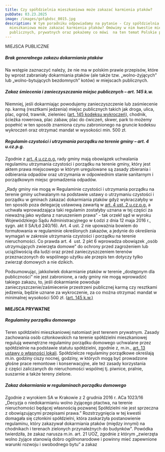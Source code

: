 ```yaml
---
title: Czy spółdzielnia mieszkaniowa może zakazać karmienia ptaków?
pubDate: 03.23.2025
image: /images/gołąbdsc_0015.jpg
description: W tym poradniku odpowiadamy na pytanie - Czy spółdzielnia
  mieszkaniowa może zakazać karmienia ptaków? Omówimy w nim kwestie miejsc
  publicznych, prywatnych oraz pokażemy co mówi  na ten temat Polskie prawo.
---
```

MIEJSCA PUBLICZNE

##### Brak generalnego zakazu dokarmiania ptaków

Na wstępie zaznaczyć należy, że nie ma w polskim prawie przepisów, które by
wprost zabraniały dokarmiania ptaków (ale także tzw. „wolno-żyjących” lub „wolno-bytujących bezdomnych” kotów) w miejscach publicznych.

##### Zakaz śmiecenia i zanieczyszczania miejsc publicznych – art. 145 k.w.

Niemniej, jeśli dokarmiając powodujemy zanieczyszczenie lub
zaśmiecenie np. karmą (resztkami jedzenia) miejsc publicznych takich jak
droga, ulica, plac, ogród, trawnik, zieleniec ([art. 145 kodeksu wykroczeń](#_Art._145_[Zanieczyszczanie)), chodnik,
ścieżka rowerowa, plac zabaw, plac do ćwiczeń, skwer, park to możemy popełnić
w ten sposób znamiona czynu zabronionego na gruncie kodeksu wykroczeń oraz
otrzymać mandat w wysokości min. 500 zł.

##### Regulamin czystości i utrzymania porządku na terenie gminy – art. 4 u.cz.p.g.

Zgodnie z [art. 4 u.cz.p.g.](#_Art.__4) rady
gminy mają obowiązek uchwalania regulaminu utrzymania czystości i porządku
na terenie gminy, który jest aktem prawa miejscowego w którym uregulowane
są zasady zbierania i odbierania odpadów oraz utrzymania w odpowiednim stanie
sanitarnym i porządkowym miejsc gromadzenia odpadów. 

„Rady gminy nie mogą w Regulaminie czystości i utrzymania
porządku na terenie gminy uchwalanym na podstawie ustawy o utrzymaniu czystości
i porządku w gminach zakazać dokarmiania ptaków gdyż wykraczałyby w ten sposób
poza delegację ustawową zawartą w [art. 4 ust. 2 u.cz.p.g.](#_Art.__4)
a uchwała wprowadzająca taki regulamin zostałyby uznana w tej części za
nieważną jako wydana z naruszeniem prawa” - tak orzekł sąd w wyroku
Wojewódzkiego Sądu Administracyjnego w Łodzi z dnia 12 maja 2016 r., sygn. akt
II SA/Łd 240/16). Art. 4 ust. 2 nie upoważnia bowiem do formułowania w regulaminie
określonych zakazów, a jedynie do określenia wymagań w zakresie
utrzymania czystości i porządku na terenie nieruchomości. Co prawda art. 4  ust. 2 pkt 6 wprowadza obowiązek „osób
utrzymujących zwierzęta domowe” do ochrony przed zagrożeniem lub uciążliwością
dla ludzi oraz przed zanieczyszczeniem terenów przeznaczonych do wspólnego
użytku ale przepis ten dotyczy tylko zwierząt domowych a nie dzikich. 

Podsumowując, jakkolwiek dokarmianie ptaków w terenie
„dostępnym dla publiczności” nie jest zabronione, a rady gminy nie mogą
wprowadzić takiego zakazu, to, jeśli dokarmianie powoduje zanieczyszczenie/zaśmiecenie
przestrzeni publicznej karmą czy resztkami jedzenia, będzie uznane za
wykroczenie, za co można otrzymać mandat w minimalnej wysokości 500 zł. ([art. 145 k.w.)](#_Art._145_[Zanieczyszczanie)[](#_Art._145_[Zanieczyszczanie)[](#_Art._145_[Zanieczyszczanie)[](#_Art._145_[Zanieczyszczanie)

#### MIEJSCA PRYWATNE

##### Regulaminy porządku domowego

Teren spółdzielni mieszkaniowej natomiast jest terenem
prywatnym. Zasady zachowania osób członkowskich na terenie spółdzielni
mieszkaniowej regulują wewnętrzne regulaminy porządku domowego uchwalane
przez spółdzielnie na podstawie statutu spółdzielni, zgodnie z, m.in., [art. 13 ustawy o własności lokali](#_Art._13_[Utrzymanie).
Spółdzielcze regulaminy porządkowe określają m.in. godziny ciszy nocnej, godziny,
w których mogą być prowadzone głośne prace remontowe i konserwacyjne,
ale też zasady korzystania z części zaliczanych do nieruchomości
wspólnej tj. piwnice, pralnie, suszarnie a także tereny zielone. 

##### Zakaz dokarmiania w regulaminach porządku domowego

Zgodnie z wyrokiem SA w Krakowie z 2 grudnia 2016 r.
ACa 1023/16 „Decyzja o niedokarmianiu wolno żyjącego ptactwa, na terenie
nieruchomości będącej własnością pozwanej Spółdzielni nie jest sprzeczna z
obowiązującymi przepisami prawa.” Rozstrzygnięcia w tej kwestii domagała się
członkini spółdzielni, która zaskarżyła postanowienie regulaminu, który
zakazywał dokarmiania ptaków (między innymi) na chodnikach i terenach zielonych
przynależnych do budynków". Powódka twierdziła, że zakaz narusza m.in.
art. 21 UOZ, zgodnie z którym „zwierzęta wolno żyjące stanowią dobro
ogólnonarodowe i powinny mieć zapewnione warunki rozwoju i swobodnego bytu” a
zakaz
